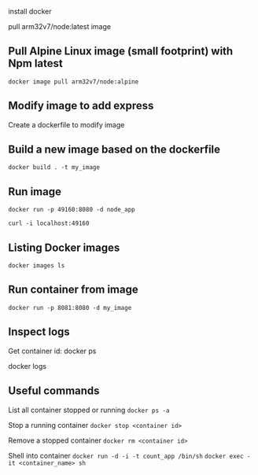 install docker

pull arm32v7/node:latest image

Pull Alpine Linux image (small footprint) with Npm latest
---------------------------------------------------------

`docker image pull arm32v7/node:alpine`

Modify image to add express
---------------------------

Create a dockerfile to modify image

Build a new image based on the dockerfile
-----------------------------------------

`docker build . -t my_image`

Run image
---------

`docker run -p 49160:8080 -d node_app`

`curl -i localhost:49160`

Listing Docker images
---------------------

`docker images ls`

Run container from image
------------------------

`docker run -p 8081:8080 -d my_image`

Inspect logs
------------
Get container id:
docker ps 

docker logs <container id>

Useful commands
---------------
List all container stopped or running
`docker ps -a`

Stop a running container
`docker stop <container id>`

Remove a stopped container
`docker rm <container id>`

Shell into container
`docker run -d -i -t count_app /bin/sh`
`docker exec -it <container_name> sh`

